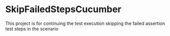 # SkipFailedStepsCucumber
This project is for continuing the test execution skipping the failed assertion test steps  in the scenario
